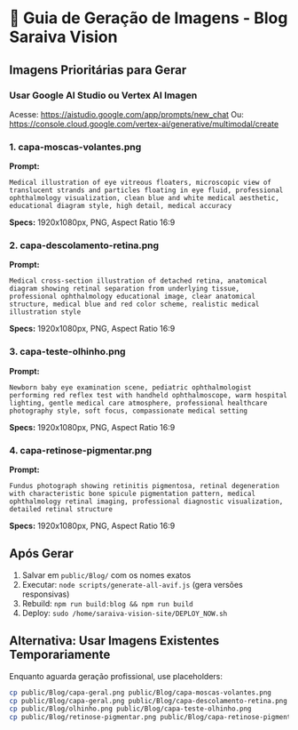 # 🎨 Guia de Geração de Imagens - Blog Saraiva Vision

## Imagens Prioritárias para Gerar

### Usar Google AI Studio ou Vertex AI Imagen

Acesse: https://aistudio.google.com/app/prompts/new_chat
Ou: https://console.cloud.google.com/vertex-ai/generative/multimodal/create

### 1. capa-moscas-volantes.png
**Prompt:**
```
Medical illustration of eye vitreous floaters, microscopic view of translucent strands and particles floating in eye fluid, professional ophthalmology visualization, clean blue and white medical aesthetic, educational diagram style, high detail, medical accuracy
```
**Specs:** 1920x1080px, PNG, Aspect Ratio 16:9

### 2. capa-descolamento-retina.png
**Prompt:**
```
Medical cross-section illustration of detached retina, anatomical diagram showing retinal separation from underlying tissue, professional ophthalmology educational image, clear anatomical structure, medical blue and red color scheme, realistic medical illustration style
```
**Specs:** 1920x1080px, PNG, Aspect Ratio 16:9

### 3. capa-teste-olhinho.png
**Prompt:**
```
Newborn baby eye examination scene, pediatric ophthalmologist performing red reflex test with handheld ophthalmoscope, warm hospital lighting, gentle medical care atmosphere, professional healthcare photography style, soft focus, compassionate medical setting
```
**Specs:** 1920x1080px, PNG, Aspect Ratio 16:9

### 4. capa-retinose-pigmentar.png
**Prompt:**
```
Fundus photograph showing retinitis pigmentosa, retinal degeneration with characteristic bone spicule pigmentation pattern, medical ophthalmology retinal imaging, professional diagnostic visualization, detailed retinal structure
```
**Specs:** 1920x1080px, PNG, Aspect Ratio 16:9

## Após Gerar

1. Salvar em `public/Blog/` com os nomes exatos
2. Executar: `node scripts/generate-all-avif.js` (gera versões responsivas)
3. Rebuild: `npm run build:blog && npm run build`
4. Deploy: `sudo /home/saraiva-vision-site/DEPLOY_NOW.sh`

## Alternativa: Usar Imagens Existentes Temporariamente

Enquanto aguarda geração profissional, use placeholders:
```bash
cp public/Blog/capa-geral.png public/Blog/capa-moscas-volantes.png
cp public/Blog/capa-geral.png public/Blog/capa-descolamento-retina.png
cp public/Blog/olhinho.png public/Blog/capa-teste-olhinho.png
cp public/Blog/retinose-pigmentar.png public/Blog/capa-retinose-pigmentar.png
```
